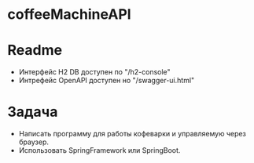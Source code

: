 # coffeeMachineAPI


# Readme
- Интерфейс H2 DB доступен по "/h2-console"
- Интрефейс OpenAPI доступен но "/swagger-ui.html"

# Задача
- Написать программу для работы кофеварки и управляемую через браузер.
- Использовать SpringFramework или SpringBoot.
